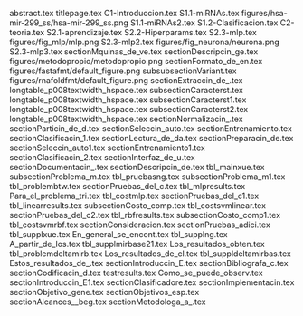 abstract.tex
titlepage.tex
C1-Introduccion.tex
S1.1-miRNAs.tex
figures/hsa-mir-299_ss/hsa-mir-299_ss.png
S1.1-miRNAs2.tex
S1.2-Clasificacion.tex
C2-teoria.tex
S2.1-aprendizaje.tex
S2.2-Hiperparams.tex
S2.3-mlp.tex
figures/fig_mlp/mlp.png
S2.3-mlp2.tex
figures/fig_neurona/neurona.png
S2.3-mlp3.tex
sectionMquinas_de_ve.tex
sectionDescripcin_ge.tex
figures/metodopropio/metodopropio.png
sectionFormato_de_en.tex
figures/fastafmt/default_figure.png
subsubsectionVariant.tex
figures/rnafoldfmt/default_figure.png
sectionExtraccin_de_.tex
longtable_p008textwidth_hspace.tex
subsectionCaracterst.tex
longtable_p008textwidth_hspace.tex
subsectionCaracterst1.tex
longtable_p008textwidth_hspace.tex
subsectionCaracterst2.tex
longtable_p008textwidth_hspace.tex
sectionNormalizacin_.tex
sectionParticin_de_d.tex
sectionSeleccin_auto.tex
sectionEntrenamiento.tex
sectionClasificacin_1.tex
sectionLectura_de_da.tex
sectionPreparacin_de.tex
sectionSeleccin_auto1.tex
sectionEntrenamiento1.tex
sectionClasificacin_2.tex
sectionInterfaz_de_u.tex
sectionDocumentacin_.tex
sectionDescripcin_de.tex
tbl_mainxue.tex
subsectionProblema_m.tex
tbl_pruebasng.tex
subsectionProblema_m1.tex
tbl_problembtw.tex
sectionPruebas_del_c.tex
tbl_mlpresults.tex
Para_el_problema_tri.tex
tbl_costmlp.tex
sectionPruebas_del_c1.tex
tbl_linearresults.tex
subsectionCosto_comp.tex
tbl_costsvmlinear.tex
sectionPruebas_del_c2.tex
tbl_rbfresults.tex
subsectionCosto_comp1.tex
tbl_costsvmrbf.tex
sectionConsideracion.tex
sectionPruebas_adici.tex
tbl_supplxue.tex
En_general_se_encont.tex
tbl_supplng.tex
A_partir_de_los.tex
tbl_supplmirbase21.tex
Los_resultados_obten.tex
tbl_problemdeltamirb.tex
Los_resultados_de_cl.tex
tbl_suppldeltamirbas.tex
Estos_resultados_de_.tex
sectionIntroduccin_E.tex
sectionBibliografa_c.tex
sectionCodificacin_d.tex
testresults.tex
Como_se_puede_observ.tex
sectionIntroduccin_E1.tex
sectionClasificadore.tex
sectionImplementacin.tex
sectionObjetivo_gene.tex
sectionObjetivos_esp.tex
sectionAlcances__beg.tex
sectionMetodologa_a_.tex

